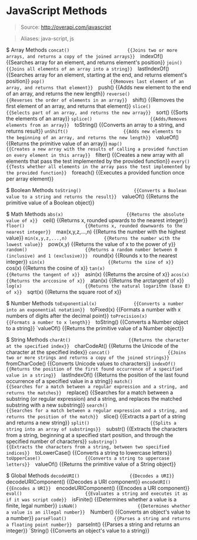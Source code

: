 # JavaScript Methods

> Source: http://overapi.com/javascript

> Aliases: java-script, js

$ Array Methods
    `concat()                      {{Joins two or more arrays, and returns a copy of the joined arrays}} 
    `indexOf()                     {{Searches array for an element, and returns element's position}} 
    `join()                        {{Joins all elements of an array into a string}} 
    `lastIndexOf()                 {{Searches array for an element, starting at the end, and returns element's position}} 
    `pop()                         {{Removes last element of an array, and returns that element}} 
    `push()                        {{Adds new element to the end of an array, and returns the new length}} 
    `reverse()                     {{Reverses the order of elements in an array}} 
    `shift()                       {{Removes the first element of an array, and returns that element}} 
    `slice()                       {{Selects part of an array, and returns the new array}} 
    `sort()                        {{Sorts the elements of an array}} 
    `splice()                      {{Adds/Removes elements from an array}} 
    `toString()                    {{Converts an array to a string, and returns result}} 
    `unShift()                     {{Adds new elements to the beginning of an array, and returns the new length}} 
    `valueOf()                     {{Returns the primitive value of an array}} 
    `map()                         {{Creates a new array with the results of calling a provided function on every element in this array}} 
    `filter()                      {{Creates a new array with all elements that pass the test implemented by the provided function}} 
    `every()                       {{Tests whether all elements in the array pass the test implemented by the provided function}} 
    `foreach()                     {{Executes a provided function once per array element}} 

$ Boolean Methods
    `toString()                    {{Converts a Boolean value to a string and returns the result}} 
    `valueOf()                     {{Returns the primitive value of a Boolean object}} 

$ Math Methods
    `abs(x)                        {{Returns the absolute value of x}} 
    `ceil()                        {{Returns x, rounded upwards to the nearest integer}} 
    `floor()                       {{Returns x, rounded downwards to the nearest integer}} 
    `max(x,y,z,...,n)              {{Returns the number with the highest value}} 
    `min(x,y,z,...,n)              {{Returns the number with the lowest value}} 
    `pow(x,y)                      {{Returns the value of x to the power of y}} 
    `random()                      {{Returns a random number between 0 (inclusive) and 1 (exclusive)}} 
    `round(x)                      {{Rounds x to the nearest integer}} 
    `sin(x)                        {{Returns the sine of x}} 
    `cos(x)                        {{Returns the cosine of x}} 
    `tan(x)                        {{Returns the tangent of x}} 
    `asin(x)                       {{Returns the arcsine of x}} 
    `acos(x)                       {{Returns the arccosine of x}} 
    `atan(x)                       {{Returns the arctangent of x}} 
    `log(x)                        {{Returns the natural logarithm (base E) of x}} 
    `sqrt(x)                       {{Returns the square root of x}} 

$ Number Methods
    `toExponential(x)              {{Converts a number into an exponential notation}} 
    `toFixed(x)                    {{Formats a number with x numbers of digits after the decimal point}} 
    `toPrecision(x)                {{Formats a number to x length}} 
    `toString()                    {{Converts a Number object to a string}} 
    `valueOf()                     {{Returns the primitive value of a Number object}} 

$ String Methods
    `charAt()                      {{Returns the character at the specified index}} 
    `charCodeAt()                  {{Returns the Unicode of the character at the specified index}} 
    `concat()                      {{Joins two or more strings and returns a copy of the joined strings}} 
    `fromCharCode()                {{Converts Unicode values to characters}} 
    `indexOf()                     {{Returns the position of the first found occurrence of a specified value in a string}} 
    `lastIndexOf()                 {{Returns the position of the last found occurrence of a specified value in a string}} 
    `match()                       {{Searches for a match between a regular expression and a string, and returns the matches}} 
    `replace()                     {{Searches for a match between a substring (or regular expression) and a string, and replaces the matched substring with a new substring}} 
    `search()                      {{Searches for a match between a regular expression and a string, and returns the position of the match}} 
    `slice()                       {{Extracts a part of a string and returns a new string}} 
    `split()                       {{Splits a string into an array of substrings}} 
    `substr()                      {{Extracts the characters from a string, beginning at a specified start position, and through the specified number of characters}} 
    `substring()                   {{Extracts the characters from a string, between two specified indices}} 
    `toLowerCase()                 {{Converts a string to lowercase letters}} 
    `toUpperCase()                 {{Converts a string to uppercase letters}} 
    `valueOf()                     {{Returns the primitive value of a String object}} 

$ Global Methods
    `decodeURI()                   {{Decodes a URI}} 
    `decodeURIComponent()          {{Decodes a URI component}} 
    `encodeURI()                   {{Encodes a URI}} 
    `encodeURIComponent()          {{Encodes a URI component}} 
    `eval()                        {{Evaluates a string and executes it as if it was script code}} 
    `isFinite()                    {{Determines whether a value is a finite, legal number}} 
    `isNaN()                       {{Determines whether a value is an illegal number}} 
    `Number()                      {{Converts an object's value to a number}} 
    `parseFloat()                  {{Parses a string and returns a floating point number}} 
    `parseInt()                    {{Parses a string and returns an integer}} 
    `String()                      {{Converts an object's value to a string}} 

